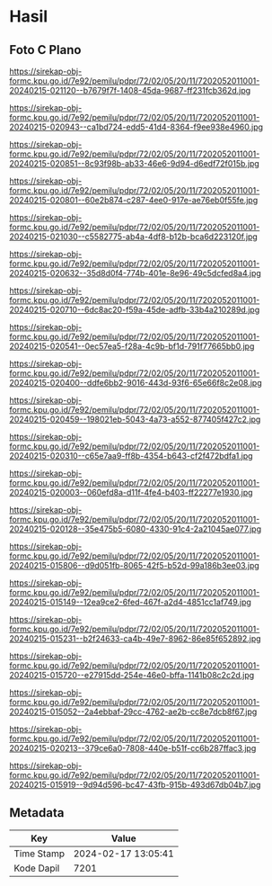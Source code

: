 # Hasil

## Foto C Plano

https://sirekap-obj-formc.kpu.go.id/7e92/pemilu/pdpr/72/02/05/20/11/7202052011001-20240215-021120--b7679f7f-1408-45da-9687-ff231fcb362d.jpg

https://sirekap-obj-formc.kpu.go.id/7e92/pemilu/pdpr/72/02/05/20/11/7202052011001-20240215-020943--ca1bd724-edd5-41d4-8364-f9ee938e4960.jpg

https://sirekap-obj-formc.kpu.go.id/7e92/pemilu/pdpr/72/02/05/20/11/7202052011001-20240215-020851--8c93f98b-ab33-46e6-9d94-d6edf72f015b.jpg

https://sirekap-obj-formc.kpu.go.id/7e92/pemilu/pdpr/72/02/05/20/11/7202052011001-20240215-020801--60e2b874-c287-4ee0-917e-ae76eb0f55fe.jpg

https://sirekap-obj-formc.kpu.go.id/7e92/pemilu/pdpr/72/02/05/20/11/7202052011001-20240215-021030--c5582775-ab4a-4df8-b12b-bca6d223120f.jpg

https://sirekap-obj-formc.kpu.go.id/7e92/pemilu/pdpr/72/02/05/20/11/7202052011001-20240215-020632--35d8d0f4-774b-401e-8e96-49c5dcfed8a4.jpg

https://sirekap-obj-formc.kpu.go.id/7e92/pemilu/pdpr/72/02/05/20/11/7202052011001-20240215-020710--6dc8ac20-f59a-45de-adfb-33b4a210289d.jpg

https://sirekap-obj-formc.kpu.go.id/7e92/pemilu/pdpr/72/02/05/20/11/7202052011001-20240215-020541--0ec57ea5-f28a-4c9b-bf1d-791f77665bb0.jpg

https://sirekap-obj-formc.kpu.go.id/7e92/pemilu/pdpr/72/02/05/20/11/7202052011001-20240215-020400--ddfe6bb2-9016-443d-93f6-65e66f8c2e08.jpg

https://sirekap-obj-formc.kpu.go.id/7e92/pemilu/pdpr/72/02/05/20/11/7202052011001-20240215-020459--198021eb-5043-4a73-a552-877405f427c2.jpg

https://sirekap-obj-formc.kpu.go.id/7e92/pemilu/pdpr/72/02/05/20/11/7202052011001-20240215-020310--c65e7aa9-ff8b-4354-b643-cf2f472bdfa1.jpg

https://sirekap-obj-formc.kpu.go.id/7e92/pemilu/pdpr/72/02/05/20/11/7202052011001-20240215-020003--060efd8a-d11f-4fe4-b403-ff22277e1930.jpg

https://sirekap-obj-formc.kpu.go.id/7e92/pemilu/pdpr/72/02/05/20/11/7202052011001-20240215-020128--35e475b5-6080-4330-91c4-2a21045ae077.jpg

https://sirekap-obj-formc.kpu.go.id/7e92/pemilu/pdpr/72/02/05/20/11/7202052011001-20240215-015806--d9d051fb-8065-42f5-b52d-99a186b3ee03.jpg

https://sirekap-obj-formc.kpu.go.id/7e92/pemilu/pdpr/72/02/05/20/11/7202052011001-20240215-015149--12ea9ce2-6fed-467f-a2d4-4851cc1af749.jpg

https://sirekap-obj-formc.kpu.go.id/7e92/pemilu/pdpr/72/02/05/20/11/7202052011001-20240215-015231--b2f24633-ca4b-49e7-8962-86e85f652892.jpg

https://sirekap-obj-formc.kpu.go.id/7e92/pemilu/pdpr/72/02/05/20/11/7202052011001-20240215-015720--e27915dd-254e-46e0-bffa-1141b08c2c2d.jpg

https://sirekap-obj-formc.kpu.go.id/7e92/pemilu/pdpr/72/02/05/20/11/7202052011001-20240215-015052--2a4ebbaf-29cc-4762-ae2b-cc8e7dcb8f67.jpg

https://sirekap-obj-formc.kpu.go.id/7e92/pemilu/pdpr/72/02/05/20/11/7202052011001-20240215-020213--379ce6a0-7808-440e-b51f-cc6b287ffac3.jpg

https://sirekap-obj-formc.kpu.go.id/7e92/pemilu/pdpr/72/02/05/20/11/7202052011001-20240215-015919--9d94d596-bc47-43fb-915b-493d67db04b7.jpg


## Metadata

| Key        | Value               |
| ---------- | ------------------- |
| Time Stamp | 2024-02-17 13:05:41 |
| Kode Dapil | 7201                |



